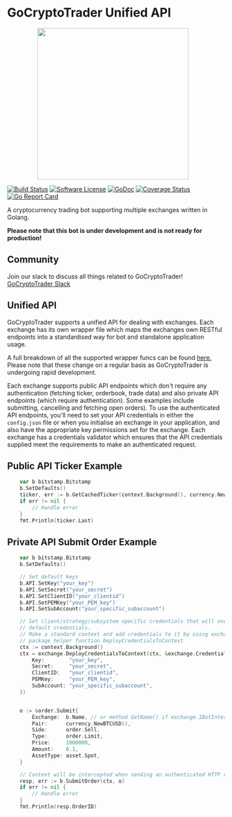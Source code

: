 # GoCryptoTrader Unified API

<img src="https://github.com/thrasher-corp/gocryptotrader/blob/master/web/src/assets/page-logo.png?raw=true" width="350px" height="350px" hspace="70">

[![Build Status](https://github.com/thrasher-corp/gocryptotrader/actions/workflows/tests.yml/badge.svg?branch=master)](https://github.com/thrasher-corp/gocryptotrader/actions/workflows/tests.yml)
[![Software License](https://img.shields.io/badge/License-MIT-orange.svg?style=flat-square)](https://github.com/thrasher-corp/gocryptotrader/blob/master/LICENSE)
[![GoDoc](https://godoc.org/github.com/thrasher-corp/gocryptotrader?status.svg)](https://godoc.org/github.com/thrasher-corp/gocryptotrader)
[![Coverage Status](https://codecov.io/gh/thrasher-corp/gocryptotrader/graph/badge.svg?token=41784B23TS)](https://codecov.io/gh/thrasher-corp/gocryptotrader)
[![Go Report Card](https://goreportcard.com/badge/github.com/thrasher-corp/gocryptotrader)](https://goreportcard.com/report/github.com/thrasher-corp/gocryptotrader)

A cryptocurrency trading bot supporting multiple exchanges written in Golang.

**Please note that this bot is under development and is not ready for production!**

## Community

Join our slack to discuss all things related to GoCryptoTrader! [GoCryptoTrader Slack](https://join.slack.com/t/gocryptotrader/shared_invite/zt-38z8abs3l-gH8AAOk8XND6DP5NfCiG_g)

## Unified API

GoCryptoTrader supports a unified API for dealing with exchanges. Each exchange
has its own wrapper file which maps the exchanges own RESTful endpoints into a
standardised way for bot and standalone application usage.

A full breakdown of all the supported wrapper funcs can be found [here.](https://github.com/thrasher-corp/gocryptotrader/blob/master/exchanges/interfaces.go#L21)
Please note that these change on a regular basis as GoCryptoTrader is undergoing
rapid development.

Each exchange supports public API endpoints which don't require any authentication
(fetching ticker, orderbook, trade data) and also private API endpoints (which
require authentication). Some examples include submitting, cancelling and fetching
open orders). To use the authenticated API endpoints, you'll need to set your API
credentials in either the `config.json` file or when you initialise an exchange in
your application, and also have the appropriate key permissions set for the exchange.
Each exchange has a credentials validator which ensures that the API credentials
supplied meet the requirements to make an authenticated request.

## Public API Ticker Example

```go
    var b bitstamp.Bitstamp
    b.SetDefaults()
    ticker, err := b.GetCachedTicker(context.Background(), currency.NewBTCUSD(), asset.Spot)
    if err != nil {
        // Handle error
    }
    fmt.Println(ticker.Last)
```

## Private API Submit Order Example

```go
    var b bitstamp.Bitstamp
    b.SetDefaults()

    // Set default keys 
    b.API.SetKey("your_key") 
    b.API.SetSecret("your_secret") 
    b.API.SetClientID("your_clientid")
    b.API.SetPEMKey("your_PEM_key")
    b.API.SetSubAccount("your_specific_subaccount")

    // Set client/strategy/subsystem specific credentials that will override
    // default credentials.
    // Make a standard context and add credentials to it by using exchange 
    // package helper function DeployCredentialsToContext
    ctx := context.Background() 
    ctx = exchange.DeployCredentialsToContext(ctx, &exchange.Credentials{
        Key:        "your_key",
        Secret:     "your_secret",
        ClientID:   "your_clientid",
        PEMKey:     "your_PEM_key",
        SubAccount: "your_specific_subaccount",
    })


    o := &order.Submit{
        Exchange:  b.Name, // or method GetName() if exchange.IBotInterface
        Pair:      currency.NewBTCUSD(),
        Side:      order.Sell,
        Type:      order.Limit,
        Price:     1000000,
        Amount:    0.1,
        AssetType: asset.Spot,
    }

    // Context will be intercepted when sending an authenticated HTTP request. 
    resp, err := b.SubmitOrder(ctx, o)
    if err != nil {
        // Handle error
    }
    fmt.Println(resp.OrderID)
```
